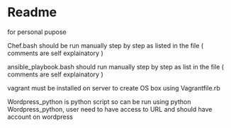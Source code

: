 # Readme

for personal pupose

Chef.bash should be run manually step by step as listed in the file ( comments are self explainatory )


ansible_playbook.bash should run manually step by step as list in the file ( comments are self explainatory )


vagrant must be installed on server to create OS box using Vagrantfile.rb 

Wordpress_python is python script so can be run using  python Wordpress_python, user need to have access to URL and should have account on wordpress 
